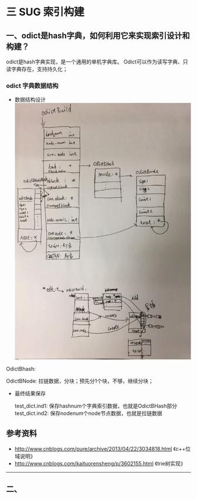 # 三 SUG 索引构建




## 一、odict是hash字典，如何利用它来实现索引设计和构建？

odict是hash字典实现，是一个通用的单机字典库。 Odict可以作为读写字典、只读字典存在，支持持久化；

### odict 字典数据结构

* 数据结构设计
![](media/14969961282448/14972368914751.jpg)

OdictBhash: 

OdictBNode: 拉链数据，分块；预先分1个块，不够，继续分块；


* 最终结果保存

  test_dict.ind1: 保存hashnum个字典索引数据，也就是OdictBHash部分
  test_dict.ind2: 保存nodenum个node节点数据，也就是拉链数据 







## 参考资料


* http://www.cnblogs.com/pure/archive/2013/04/22/3034818.html 《c++位域说明》
* http://www.cnblogs.com/kaituorensheng/p/3602155.html 《trie树实现》


-------

## 二、

